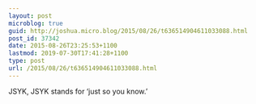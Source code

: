 ```yaml
---
layout: post
microblog: true
guid: http://joshua.micro.blog/2015/08/26/t636514904611033088.html
post_id: 37342
date: 2015-08-26T23:25:53+1100
lastmod: 2019-07-30T17:41:28+1100
type: post
url: /2015/08/26/t636514904611033088.html
---
```

JSYK, JSYK stands for ‘just so you know.’
